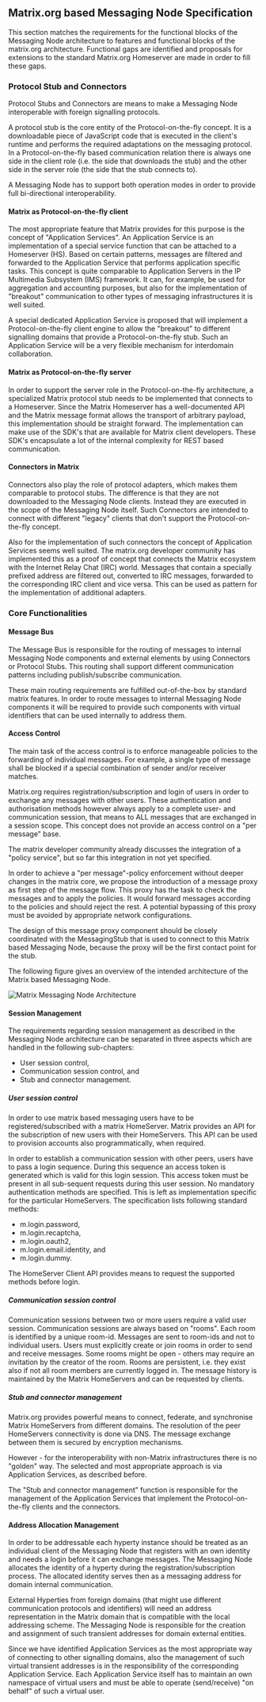 ## Matrix.org based Messaging Node Specification

This section matches the requirements for the functional blocks of the Messaging Node architecture to features and functional blocks of the matrix.org architecture. Functional gaps are identified and proposals for extensions to the standard Matrix.org Homeserver are made in order to fill these gaps.

### Protocol Stub and Connectors

Protocol Stubs and Connectors are means to make a Messaging Node interoperable with foreign signalling protocols.

A protocol stub is the core entity of the Protocol-on-the-fly concept. It is a downloadable piece of JavaScript code that is executed in the client's runtime and performs the required adaptations on the messaging protocol. In a Protocol-on-the-fly based communication relation there is always one side in the client role (i.e. the side that downloads the stub) and the other side in the server role (the side that the stub connects to).

A Messaging Node has to support both operation modes in order to provide full bi-directional interoperability.

#### Matrix as Protocol-on-the-fly client

The most appropriate feature that Matrix provides for this purpose is the concept of "Application Services". An Application Service is an implementation of a special service function that can be attached to a Homeserver (HS). Based on certain patterns, messages are filtered and forwarded to the Application Service that performs application specific tasks. This concept is quite comparable to Application Servers in the IP Multimedia Subsystem (IMS) framework. It can, for example, be used for aggregation and accounting purposes, but also for the implementation of "breakout" communication to other types of messaging infrastructures it is well suited.

A special dedicated Application Service is proposed that will implement a Protocol-on-the-fly client engine to allow the "breakout" to different signalling domains that provide a Protocol-on-the-fly stub. Such an Application Service will be a very flexible mechanism for interdomain collaboration.

#### Matrix as Protocol-on-the-fly server

In order to support the server role in the Protocol-on-the-fly architecture, a specialized Matrix protocol stub needs to be implemented that connects to a Homeserver. Since the Matrix Homeserver has a well-documented API and the Matrix message format allows the transport of arbitrary payload, this implementation should be straight forward. The implementation can make use of the SDK's that are available for Matrix client developers. These SDK's encapsulate a lot of the internal complexity for REST based communication.


#### Connectors in Matrix

Connectors also play the role of protocol adapters, which makes them comparable to protocol stubs. The difference is that they are not downloaded to the Messaging Node clients. Instead they are executed in the scope of the Messaging Node itself. Such Connectors are intended to connect with different "legacy" clients that don't support the Protocol-on-the-fly concept.

Also for the implementation of such connectors the concept of Application Services seems well suited. The matrix.org developer community has implemented this as a proof of concept that connects the Matrix ecosystem with the Internet Relay Chat (IRC) world. Messages that contain a specially prefixed address are filtered out, converted to IRC messages, forwarded to the corresponding IRC client and vice versa. This can be used as pattern for the implementation of additional adapters.


### Core Functionalities

#### Message Bus

The Message Bus is responsible for the routing of messages to internal Messaging Node components and external elements by using Connectors or Protocol Stubs. This routing shall support different communication patterns including publish/subscribe communication.

These main routing requirements are fulfilled out-of-the-box by standard matrix features. In order to route messages to internal Messaging Node components it will be required to provide such components with virtual identifiers that can be used internally to address them.

#### Access Control

The main task of the access control is to enforce manageable policies to the forwarding of individual messages. For example, a single type of message shall be blocked if a special combination of sender and/or receiver matches.

Matrix.org requires registration/subscription and login of users in order to exchange any messages with other users. These authentication and authorisation methods however always apply to a complete user- and communication session, that means to ALL messages that are exchanged in a session scope. This concept does not provide an access control on a "per message" base.

The matrix developer community already discusses the integration of a "policy service", but so far this integration in not yet specified.

In order to achieve a "per message"-policy enforcement without deeper changes in the matrix core, we propose the introduction of a message proxy as first step of the message flow. This proxy has the task to check the messages and to apply the policies. It would forward messages according to the policies and should reject the rest. A potential bypassing of this proxy must be avoided by appropriate network configurations.

The design of this message proxy component should be closely coordinated with the MessagingStub that is used to connect to this Matrix based Messaging Node, because the proxy will be the first contact point for the stub.


The following figure gives an overview of the intended architecture of the Matrix based Messaging Node.

<!--
@startuml "matrix_messaging_node_architecture.png"


node "Management Services" as Man1 {
	node "Registry" as Server1
	node "Identity Management" as IdM1

}

node "Service Provider 2\n(ProtOFly-Server)" as SP2 {
	node "Messaging\nNode" as Msg2
	node "Repository\nServer" as Repo2
}

node "End-User Device 1" as User1 {
	node "Hyperty" as H1
}

node "Network Server" as Net {
	node "Hyperty" as H3
}

node "Service Provider 1\n(ProtOFly-Client)" as SP1 {
	node "Messaging\nNode" as Msg1
	node "Repository\nServer" as Repo1
}

node "Matrix based Messaging Node" as msg {

 node "Application Services" as AppServices {
   node "Connectors" as Conn {
   	node "IdM\nConnector" as ConnIdM
   	node "Registry\nConnector" as ConnMan
   	node "End-User Device\nConnector" as ConnUser
   	node "Network Server\nConnector" as ConnNet
   }
   node "ProtOFly-client" as Proto1Sand {
  	 node "SP2 ProtoStub" as Proto1
   }
   node "Address Allocation\nManagement" as ID
 }


node "Matrix Homeserver" as core {
 node "*            Message      Bus                *" as Bus
 node "Session Management" as Reg
}

node "Matrix Proxy" as proxy {
  node "Access Control\nPEP" as BusPEP
  node "Message Proxy" as MsgProxy
}

Repo2 ..down-> Proto1: provide

Msg2 <-left-> Proto1 : communicate

 Bus <-right-> Proto1

 BusPEP ..down-> MsgProxy : enforce

 MsgProxy -> Bus : forward

 Msg1 <-left-> MsgProxy : communicate

 ConnIdM ..down-> BusPEP : authorise

 BusPEP .down-> Reg

 Reg .left. ID

 Reg <-up. Bus: session valid?

 ConnIdM <-up-> IdM1 : authorise

 Bus <-up-> ConnUser : communicate
 ConnUser <-up-> H1 : communicate

 Bus <-up-> ConnNet : communicate
 ConnNet <-up-> H3 : communicate

 Bus <-up-> ConnMan : communicate
 ConnMan <-up-> Server1 : communicate
 	}

@enduml
-->
![Matrix Messaging Node Architecture](matrix_messaging_node_architecture.png)

#### Session Management

The requirements regarding session management as described in the Messaging Node architecture can be separated in three aspects which are handled in the following sub-chapters:
* User session control,
* Communication session control, and
* Stub and connector management.


##### User session control
In order to use matrix based messaging users have to be registered/subscribed with a matrix HomeServer. Matrix provides an API for the subscription of new users with their HomeServers. This API can be used to provision accounts also programmatically, when required.

In order to establish a communication session with other peers, users have to pass a login sequence. During this sequence an access token is generated which is valid for this login session. This access token must be present in all sub-sequent requests during this user session.
No mandatory authentication methods are specified. This is left as implementation specific for the particular HomeServers.
The specification lists following standard methods:

* m.login.password,
* m.login.recaptcha,
* m.login.oauth2,
* m.login.email.identity, and
* m.login.dummy.

The HomeServer Client API provides means to request the supported methods before login.

##### Communication session control
Communication sessions between two or more users require a valid user session. Communication sessions are always based on "rooms". Each room is identified by a unique room-id. Messages are sent to room-ids and not to individual users. Users must explicitly create or join rooms in order to send and receive messages. Some rooms might be open - others may require an invitation by the creator of the room.
Rooms are persistent, i.e. they exist also if not all room members are currently logged in. The message history is maintained by the Matrix HomeServers and can be requested by clients.

##### Stub and connector management
Matrix.org provides powerful means to connect, federate, and synchronise Matrix HomeServers from different domains. The resolution of the peer HomeServers connectivity is done via DNS. The message exchange between them is secured by encryption mechanisms.

However - for the interoperability with non-Matrix infrastructures there is no "golden" way. The selected and most appropriate approach is via Application Services, as described before.

The "Stub and connector management" function is responsible for the management of the Application Services that implement the Protocol-on-the-fly clients and the connectors.

#### Address Allocation Management

In order to be addressable each hyperty instance should be treated as an individual client of the Messaging Node that registers with an own identity and needs a login before it can exchange messages. The Messaging Node allocates the identity of a hyperty during the registration/subscription process. The allocated identity serves then as a messaging address for domain internal communication.

External Hyperties from foreign domains (that might use different communication protocols and identifiers) will need an address representation in the Matrix domain that is compatible with the local addressing scheme. The Messaging Node is responsible for the creation and assignment of such transient addresses for domain external entities.

Since we have identified Application Services as the most appropriate way of connecting to other signalling domains, also the management of such virtual transient addresses is in the responsibility of the corresponding Application Service. Each Application Service itself has to maintain an own namespace of virtual users and must be able to operate (send/receive) "on behalf" of such a virtual user.
